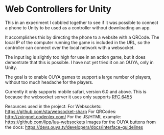 Web Controllers for Unity
=============

This in an experiment I cobbled together to see if it was possible to connect a phone to Unity to be used as a controller without downloading an app.

It accomplishes this by directing the phone to a website with a QRCode.
The local IP of the computer running the game is included in the URL, so the controller can connect over the local network with a websocket.

The input lag is slightly too high for use in an action game, but it does demontrate that this is possible.
I have not yet tried it on an OUYA, only in Unity.

The goal is to enable OUYA games to support a large number of players, without too much headache for the players.

Currently it only supports mobile safari, version 6.0 and above. This is because the websocket server it uses only supports [RFC 6455](http://tools.ietf.org/html/rfc6455)

Resources used in the project:
For Websockets: https://github.com/sta/websocket-sharp
For QRCodes: http://zxingnet.codeplex.com/
For the JS/HTML example: https://github.com/lipp/lua-websockets
Images for the OUYA buttons from the docs: https://devs.ouya.tv/developers/docs/interface-guidelines